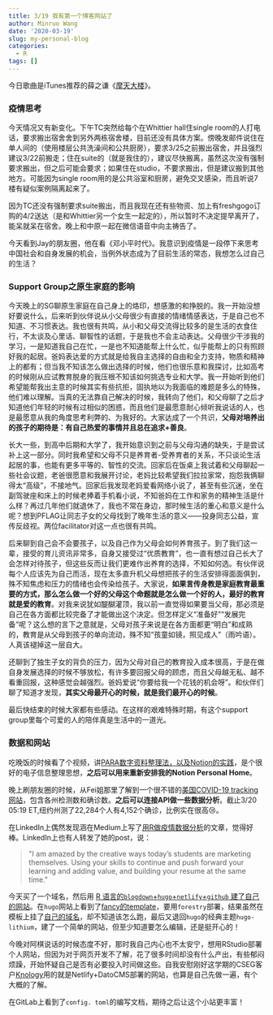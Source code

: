 ```yaml
---
title: 3/19 我有第一个博客网站了
author: Minruo Wang
date: '2020-03-19'
slug: my-personal-blog
categories:
  - R
tags: []
---
```


今日歌曲是iTunes推荐的薛之谦《[摩天大楼](https://www.youtube.com/watch?v=EPvyXuz8op0)》。

### 疫情思考

今天情况又有新变化。下午TC突然给每个在Whittier hall住single room的人打电话，要求搬出宿舍舍到另外两栋宿舍楼，目前还没有具体方案。傍晚发邮件说住在单人间的（使用楼层公共洗澡间和公共厨房），要求3/25之前搬出宿舍，并且强烈建议3/22前搬走；住在suite的（就是我住的），建议尽快搬离，虽然这次没有强制要求搬出，但之后可能会要求；如果住在studio，不要求搬出，但是建议搬到其他地方。可能因为single room用的是公共浴室和厨房，避免交叉感染，而且听说7楼有疑似案例隔离起来了。

因为TC还没有强制要求suite搬出，而且我现在还有些物资、加上有freshgogo订购的4/2送达（是和Whittier另一个女生一起定的），所以暂时不决定提早离开了，能呆就呆在宿舍。晚上和中原一起在微信语音中向主祷告了。

今天看到Jay的朋友圈，他在看《邓小平时代》。我意识到疫情是一段停下来思考中国社会和自身发展的机会，当例外状态成为了目前生活的常态，我想怎么过自己的生活？

### Support Group之原生家庭的影响
今天晚上的SG聊原生家庭在自己身上的烙印，想感激的和挣脱的。我一开始没想好要说什么，后来听到伙伴说从小父母很少有直接的情绪情感表达，于是自己也不知道、不习惯表达。我也很有共鸣，从小和父母交流得比较多的是生活的衣食住行，不太谈及心里话、聊智性的话题，于是我也不会主动表达。父母很少干涉我的学习，一是知道我自己在忙，一是也不知道能帮上什么忙，似乎能帮上的只有照顾好我的起居。爸妈表达爱的方式就是给我自主选择的自由和全力支持，物质和精神上的都有；但当我不知该怎么做出选择的时候，他们也很乐意和我探讨，比如高考的时候刚从应试教育脱身的我压根不知该如何挑选专业和大学。我一开始听到他们希望能帮我出主意的时候其实有些抗拒，固执地以为我面临的难题是多么的特殊，他们难以理解。当真的无法靠自己解决的时候，我转向了他们，和父母聊了之后才知道他们年轻的时候有过相似的困惑，而且他们是最愿意耐心倾听我说话的人，也是最愿意从我的角度思考利弊的、为我好的。大家达成了一个共识，**父母对培养出的孩子的期待是：有自己热爱的事情并且总在追求+善良**。

长大一些，到高中后期和大学了，我开始意识到之前与父母沟通的缺失，于是尝试补上这一部分。同时我希望和父母不只是养育者-受养育者的关系，不只谈论生活起居的事，也能有更多平等的、智性的交流。回家后在饭桌上我试着和父母聊起一些社会议题，老爸很愿意和我展开讨论，老妈比较希望我们拉拉家常，抱怨我俩聊得太“高级”，不接地气。回家后我发现老妈爱看网络小说了，甚至有些沉迷，坐在副驾驶座和床上的时候老捧着手机看小说，不知爸妈在工作和家务的精神生活是什么样？再过几年他们就退休了，我也不常在身边，那时候生活的重心和意义是什么呢？想到PFLAG让同志子女的父母找到了晚年生活的意义——投身同志公益，宣传反歧视。两位facilitator对这一点也很有共鸣。

后来聊到自己会不会要孩子，以及自己作为父母会如何养育孩子。到了我们这一辈，接受的育儿资讯非常多，自身又接受过“优质教育”，也一直有想过自己长大了会怎样对待孩子，但这些反而让我们更难作出养育的选择，不知如何选。有伙伴说每个人应该先为自己而活，现在太多直升机父母想把孩子的生活安排得面面俱到，殊不知焦虑和压力的情绪也会传染给孩子。大家说，**如果言传身教是家庭教育最重要的方式，那么怎么做一个好的父母这个命题就是怎么做一个好的人，最好的教育就是爱的教育**。对我来说犹如醍醐灌顶，我以前一直觉得如果要当父母，那必须是自己在各方面都比较完备了才能做出这个决定。但怎样定义“准备好”“发展完备”呢？这么想的言下之意就是，父母对孩子来说是在各方面都更“明白”和成熟的，教育是从父母到孩子的单向流动，殊不知“孩童如镜，照见成人”（雨吟语）。人真该褪掉这一层自大。

还聊到了独生子女的背负的压力，因为父母对自己的教育投入成本很高，于是在做自身发展选择的时候不够放松，有许多要回报父母的顾虑，而且父母越无私、越不看重回报，这种感觉会越强烈。爸妈爱说“你要给我一个花钱的机会呀”。和伙伴们聊了知道才发现，**其实父母最开心的时候，就是我们最开心的时候**。

最后快结束的时候大家都有些感动。在这样的艰难特殊时期，有这个support group里每个可爱的人的陪伴真是生活中的一道光。

### 数据和网站

吃晚饭的时候看了个视频，讲[PARA数字资料整理法，以及Notion的实践](https://happyaddone.com/PARA-Notion-66b64e4ebdf445f1bcdcb42f846901c7)，是个很好的电子信息整理思想，**之后可以用来重新安排我的Notion Personal Home**。

晚上刷朋友圈的时候，从Fei姐那里了解到一个很不错的[美国COVID-19 tracking网站](https://covidtracking.com/data/?from=singlemessage&isappinstalled=0)，包含各州检测数和确诊数。**之后可以连接API做一些数据分析**。截止3/20 05:19 ET,纽约州测了22,284个人有4,152个确诊，比例实在很高😢。

在LinkedIn上偶然发现涵在Medium上写了[用R做疫情数据分析](https://towardsdatascience.com/visualize-the-pandemic-with-r-covid-19-c3443de3b4e4)的文章，觉得好棒。LinkedIn上也有人转发了她的post，说：

> "I am amazed by the creative ways today’s students are marketing themselves.
Using your skills to continue and push forward your learning and adding value, and building your resume at the same time."

今天买了一个域名，然后用 [R 语言的`blogdown`+`hugo`+`netlify`+`github` 建了自己的网站](https://cosx.org/2018/01/build-blog-with-blogdown-hugo-netlify-github/)。在`hugo`网站上看到了[fancy的template](https://themes.gohugo.io/kross-hugo-portfolio-template/)，要用`forestry`部署，结果虽然在模板上挂了[自己的域名](https://minruowang.com/)，却不知道该怎么跑，最后又退回`hugo`的经典主题`hugo-lithium`，建了一个简单的网站，但至少知道要怎么编辑，还是挺开心的！

今晚对阿棋说话的时候态度不好，那时我自己内心也不太安宁，想用RStudio部署个人网站，但因为对于网页开发不了解，花了很多时间却没有什么产出，有些郁闷烦躁，开始怀疑自己是否有必要投入时间做这些。自我安慰刚好这学期的CSEG客户[Knology](https://knology.org/)用的就是Netlify+DatoCMS部署的网站，也算是自己先做一遍，有个大概的了解。

在GitLab上看到了`config. toml`的编写文档，期待之后让这个小站更丰富！
